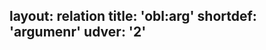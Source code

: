 layout: relation
title: 'obl:arg'
shortdef: 'argumenr'
udver: '2'
---
<!-- Interlanguage links updated Út zář 29 20:43:25 CEST 2020 -->
